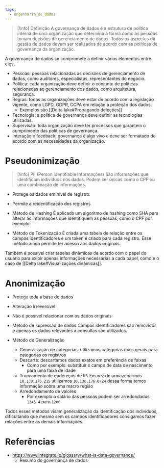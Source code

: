 ```yaml
---
tags:
  - engenharia_de_dados
---
```

> [!info] Definição
>A governança de dados é a estrutura de política interna de uma organização que determina a forma como as pessoas tomam decisões de gerenciamento de dados. Todos os aspectos da gestão de dados devem ser realizados de acordo com as políticas de governança da organização.

A governança de dados se compromete a definir vários elementos entre eles:

- Pessoas: pessoas relacionadas as decisões de gerenciamento de dados, como auditores, especialistas, representantes do negócio.
- Política: cada organização deve definir o conjunto de políticas relacionadas ao gerenciamento dos dados, como arquitetura, segurança.
- Regras: todas as organizações deve estar de acordo com a legislação vigente, como LGPD, GDPR, CCPA em relação a proteção dos dados.
	- Exemplos são [[Delta lake#Propagando deleções]]
- Tecnologia: a política de governança deve definir as tecnologias utilizadas.
- Supervisão: toda organização deve ter processos que garantem o cumprimento das políticas de governança.
- Interação e feedback: governança é algo vivo e deve ser formatado de acordo com as necessidades da organização.
# Pseudonimização

> [!info] PII (Person Identifiable Informações)
> São informações que identificam indivíduos nos dados. Podem ser únicas como o CPF ou uma combinação de informações.

- Protege os dados em nível de registro.
- Permite a reidentificação dos registros

-  Método de Hashing
É aplicado um algoritmo de hashing como SHA para alterar as informações que identifiquem as pessoas, como o CPF por exemplo.

- Método de Tokenização
É criada uma tabela de relação entre os campos identificadores e um token é criado para cada registro. Esse método ainda permite ter acesso aos dados originais.

Também é possível criar tabelas dinâmicas de acordo com o papel do usuário para exibir apenas informações necessárias a cada papel, como é o caso de [[Delta lake#Visualizações dinâmicas]].

# Anonimização

- Protege toda a base de dados
- Alteração irreversível
- Não é possível relacionar com os dados originais

- Método de supressão de dados
Campos identificadores são removidos e apenas os dados relevantes a consultas são utilizados.

- Método de Generalização
	- Generalização de categorias: utilizamos categorias mais gerais para categorias os registros
	- Descarte: descartamos dados exatos em preferência de faixas
		- Como por exemplo: substituir o campo de data de nascimento para uma faixa de idade
	- Truncamento de endereços de IP: Em vez de armazenarmos `10.130.176.215` utilizamos `10.130.176.0/24` dessa forma temos informação sobre uma macro região
	- Arredondamento de valores
		- Por exemplo o salário das pessoas podem ser arredondados `1245.4` para `1200`

Todos esses métodos visam generalização da identificação dos indivíduos, dificultando que mesmo sem os campos identificadores consigamos fazer relações entre as demais informações.

# Referências

- https://www.integrate.io/glossary/what-is-data-governance/
	- Resumo do governança de dados